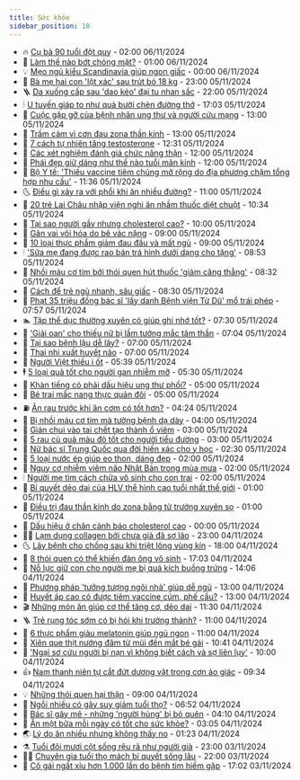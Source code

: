 ```yaml
---
title: Sức khỏe
sidebar_position: 10
---
```


<!-- vnexpress-suc-khoe:START -->
- 🔥 [Cụ bà 90 tuổi đột quỵ](https://vnexpress.net/cu-ba-90-tuoi-dot-quy-4812586.html) - 02:00 06/11/2024
- 🥰 [Làm thế nào bớt chóng mặt?](https://vnexpress.net/lam-the-nao-bot-chong-mat-4812585.html) - 01:00 06/11/2024
- 💡 [Mẹo ngủ kiểu Scandinavia giúp ngon giấc](https://vnexpress.net/meo-ngu-kieu-scandinavia-giup-ngon-giac-4812344.html) - 00:00 06/11/2024
- 🤗 [Bà mẹ hai con &#39;lột xác&#39; sau trút bỏ 18 kg](https://vnexpress.net/ba-me-hai-con-lot-xac-sau-trut-bo-18-kg-4811358.html) - 23:00 05/11/2024
- 🪜 [Da xuống cấp sau &#39;dao kéo&#39; đại tu nhan sắc](https://vnexpress.net/da-xuong-cap-sau-dao-keo-dai-tu-nhan-sac-4811546.html) - 22:00 05/11/2024
- 🕯 [U tuyến giáp to như quả bưởi chèn đường thở](https://vnexpress.net/u-tuyen-giap-to-nhu-qua-buoi-chen-duong-tho-4812080.html) - 17:03 05/11/2024
- 🤭 [Cuộc gặp gỡ của bệnh nhân ung thư và người cứu mạng](https://vnexpress.net/cuoc-gap-go-cua-benh-nhan-ung-thu-va-nguoi-cuu-mang-4812290.html) - 13:00 05/11/2024
- 👀 [Trầm cảm vì cơn đau zona thần kinh](https://vnexpress.net/tram-cam-vi-con-dau-zona-than-kinh-4812531.html) - 13:00 05/11/2024
- 🌋 [7 cách tự nhiên tăng testosterone](https://vnexpress.net/7-cach-tu-nhien-tang-testosterone-4812338.html) - 12:31 05/11/2024
- 🫶 [Các xét nghiệm đánh giá chức năng thận](https://vnexpress.net/cac-xet-nghiem-danh-gia-chuc-nang-than-4812452.html) - 12:00 05/11/2024
- 🦆 [Phái đẹp giữ dáng như thế nào tuổi mãn kinh](https://vnexpress.net/phai-dep-giu-dang-nhu-the-nao-tuoi-man-kinh-4812270.html) - 12:00 05/11/2024
- 🚀 [Bộ Y tế: &#39;Thiếu vaccine tiêm chủng mở rộng do địa phương chậm tổng hợp nhu cầu&#39;](https://vnexpress.net/bo-y-te-thieu-vaccine-tiem-chung-mo-rong-do-dia-phuong-cham-tong-hop-nhu-cau-4812526.html) - 11:36 05/11/2024
- 🌜 [Điều gì xảy ra với phổi khi ăn nhiều đường?](https://vnexpress.net/dieu-gi-xay-ra-voi-phoi-khi-an-nhieu-duong-4812400.html) - 11:00 05/11/2024
- 🧰 [20 trẻ Lai Châu nhập viện nghi ăn nhầm thuốc diệt chuột](https://vnexpress.net/20-tre-lai-chau-nhap-vien-nghi-an-nham-thuoc-diet-chuot-4812481.html) - 10:34 05/11/2024
- 💫 [Tại sao người gầy nhưng cholesterol cao?](https://vnexpress.net/tai-sao-nguoi-gay-nhung-cholesterol-cao-4812253.html) - 10:00 05/11/2024
- 🌝 [Gân vai vôi hóa do bê vác nặng](https://vnexpress.net/gan-vai-voi-hoa-do-be-vac-nang-4812446.html) - 09:00 05/11/2024
- 🗽 [10 loại thực phẩm giảm đau đầu và mất ngủ](https://vnexpress.net/10-loai-thuc-pham-giam-dau-dau-va-mat-ngu-4812391.html) - 09:00 05/11/2024
- 🕯 [&#39;Sữa mẹ đang được rao bán trá hình dưới dạng cho tặng&#39;](https://vnexpress.net/sua-me-dang-duoc-rao-ban-tra-hinh-duoi-dang-cho-tang-4812406.html) - 08:53 05/11/2024
- 🦅 [Nhồi máu cơ tim bởi thói quen hút thuốc &#39;giảm căng thẳng&#39;](https://vnexpress.net/nhoi-mau-co-tim-boi-thoi-quen-hut-thuoc-giam-cang-thang-4812409.html) - 08:32 05/11/2024
- 🦆 [Cách để trẻ ngủ nhanh, sâu giấc](https://vnexpress.net/cach-de-tre-ngu-nhanh-sau-giac-4811886.html) - 08:30 05/11/2024
- 🎊 [Phạt 35 triệu đồng bác sĩ &#39;lấy danh Bệnh viện Từ Dũ&#39; mổ trái phép](https://vnexpress.net/phat-35-trieu-dong-bac-si-lay-danh-benh-vien-tu-du-mo-trai-phep-4812382.html) - 07:57 05/11/2024
- 🏊 [Tập thể dục thường xuyên có giúp ghi nhớ tốt?](https://vnexpress.net/tap-the-duc-thuong-xuyen-co-giup-ghi-nho-tot-4812301.html) - 07:30 05/11/2024
- 📝 [&#39;Giải oan&#39; cho thiếu nữ bị lầm tưởng mắc tâm thần](https://vnexpress.net/giai-oan-cho-thieu-nu-bi-lam-tuong-mac-tam-than-4812367.html) - 07:04 05/11/2024
- 💯 [Tại sao bệnh lậu dễ lây?](https://vnexpress.net/tai-sao-benh-lau-de-lay-4812303.html) - 07:00 05/11/2024
- 🌊 [Thai nhi xuất huyết não](https://vnexpress.net/thai-nhi-xuat-huyet-nao-4812188.html) - 07:00 05/11/2024
- 🚀 [Người Việt thiếu i ốt](https://vnexpress.net/nguoi-viet-thieu-i-ot-4812358.html) - 05:39 05/11/2024
- 🕴 [5 loại quả tốt cho người gan nhiễm mỡ](https://vnexpress.net/5-loai-qua-tot-cho-nguoi-gan-nhiem-mo-4812323.html) - 05:30 05/11/2024
- 🗽 [Khàn tiếng có phải dấu hiệu ung thư phổi?](https://vnexpress.net/khan-tieng-co-phai-dau-hieu-ung-thu-phoi-4812191.html) - 05:00 05/11/2024
- 🎡 [Bé trai mắc nang thực quản đôi](https://vnexpress.net/be-trai-mac-nang-thuc-quan-doi-4812182.html) - 05:00 05/11/2024
- ⛽️ [Ăn rau trước khi ăn cơm có tốt hơn?](https://vnexpress.net/an-rau-truoc-khi-an-com-co-tot-hon-4812215.html) - 04:24 05/11/2024
- 🦆 [Bị nhồi máu cơ tim mà tưởng bệnh dạ dày](https://vnexpress.net/bi-nhoi-mau-co-tim-ma-tuong-benh-da-day-4812178.html) - 04:00 05/11/2024
- 🤩 [Gián chui vào tai chết tạo thành ổ viêm](https://vnexpress.net/gian-chui-vao-tai-chet-tao-thanh-o-viem-4812195.html) - 03:00 05/11/2024
- 🦒 [5 rau củ quả màu đỏ tốt cho người tiểu đường](https://vnexpress.net/5-rau-cu-qua-mau-do-tot-cho-nguoi-tieu-duong-4812163.html) - 03:00 05/11/2024
- 💫 [Nữ bác sĩ Trung Quốc qua đời hiến xác cho y học](https://vnexpress.net/tam-nguyen-hien-xac-cho-y-hoc-cua-bac-si-trung-quoc-4812082.html) - 02:30 05/11/2024
- 🐘 [5 loại nước ép giúp eo thon, dáng đẹp](https://vnexpress.net/5-loai-nuoc-ep-giup-eo-thon-dang-dep-4812148.html) - 02:00 05/11/2024
- 🚀 [Nguy cơ nhiễm viêm não Nhật Bản trong mùa mưa](https://vnexpress.net/nguy-co-nhiem-viem-nao-nhat-ban-trong-mua-mua-4812066.html) - 02:00 05/11/2024
- 🕯 [Người mẹ tìm cách chữa vô sinh cho con trai](https://vnexpress.net/nguoi-me-tim-cach-chua-vo-sinh-cho-con-trai-4811920.html) - 02:00 05/11/2024
- 🦏 [Bí quyết dẻo dai của HLV thể hình cao tuổi nhất thế giới](https://vnexpress.net/bi-quyet-deo-dai-cua-hlv-the-hinh-cao-tuoi-nhat-the-gioi-4812010.html) - 01:00 05/11/2024
- 🦄 [Điều trị đau thần kinh do zona bằng từ trường xuyên sọ](https://vnexpress.net/dieu-tri-dau-than-kinh-do-zona-bang-tu-truong-xuyen-so-4812139.html) - 01:00 05/11/2024
- 🦒 [Dấu hiệu ở chân cảnh báo cholesterol cao](https://vnexpress.net/dau-hieu-o-chan-canh-bao-cholesterol-cao-4812072.html) - 00:00 05/11/2024
- 👨‍🏫 [Lạm dụng collagen bởi chưa già đã sợ lão](https://vnexpress.net/bo-sung-collagen-vo-toi-va-o-tuoi-doi-muoi-4810416.html) - 23:00 04/11/2024
- 🌜 [Lây bệnh cho chồng sau khi triệt lông vùng kín](https://vnexpress.net/lay-benh-cho-chong-sau-khi-triet-long-vung-kin-4811782.html) - 18:00 04/11/2024
- 🚀 [8 thói quen có thể khiến đàn ông vô sinh](https://vnexpress.net/8-thoi-quen-co-the-khien-dan-ong-vo-sinh-4811733.html) - 17:03 04/11/2024
- 💃 [Nỗ lực giữ con cho người mẹ bị quá kích buồng trứng](https://vnexpress.net/no-luc-giu-con-cho-nguoi-me-bi-qua-kich-buong-trung-4812065.html) - 14:06 04/11/2024
- 💯 [Phương pháp &#39;tưởng tượng ngôi nhà&#39; giúp dễ ngủ](https://vnexpress.net/phuong-phap-tuong-tuong-ngoi-nha-giup-de-ngu-4812057.html) - 13:00 04/11/2024
- 🤔 [Huyết áp cao có được tiêm vaccine cúm, phế cầu?](https://vnexpress.net/huyet-ap-cao-co-duoc-tiem-vaccine-cum-phe-cau-4812079.html) - 13:00 04/11/2024
- 🎬 [Những món ăn giúp cơ thể tăng cơ, dẻo dai](https://vnexpress.net/nhung-mon-an-giup-co-the-tang-co-deo-dai-4811848.html) - 11:30 04/11/2024
- 🪜 [Trẻ rụng tóc sớm có bị hói khi trưởng thành?](https://vnexpress.net/tre-rung-toc-som-co-bi-hoi-khi-truong-thanh-4811982.html) - 11:00 04/11/2024
- 🦣 [6 thực phẩm giàu melatonin giúp ngủ ngon](https://vnexpress.net/6-thuc-pham-giau-melatonin-giup-ngu-ngon-4811895.html) - 11:00 04/11/2024
- 🧐 [Xiên que thịt nướng đâm từ mũi đến mắt bé gái](https://vnexpress.net/xien-que-thit-nuong-dam-tu-mui-den-mat-be-gai-4812053.html) - 10:41 04/11/2024
- 🤡 [&#39;Ngại sơ cứu người bị nạn vì không biết cách và sợ liên lụy&#39;](https://vnexpress.net/ngai-so-cuu-nguoi-bi-nan-vi-khong-biet-cach-va-so-lien-luy-4811783.html) - 10:00 04/11/2024
- 👍 [Nam thanh niên tự cắt đứt dương vật trong cơn ảo giác](https://vnexpress.net/nam-thanh-nien-tu-cat-dut-duong-vat-trong-con-ao-giac-4811736.html) - 09:34 04/11/2024
- 💡 [Những thói quen hại thận](https://vnexpress.net/nhung-thoi-quen-hai-than-4811944.html) - 09:00 04/11/2024
- 💯 [Ngồi nhiều có gây suy giảm tuổi thọ?](https://vnexpress.net/ngoi-nhieu-co-gay-suy-giam-tuoi-tho-4811770.html) - 06:52 04/11/2024
- 🧠 [Bác sĩ gây mê - những &#39;người hùng&#39; bị bỏ quên](https://vnexpress.net/bac-si-gay-me-nhung-nguoi-hung-bi-bo-quen-4811839.html) - 04:10 04/11/2024
- 🎡 [Ăn một bữa mỗi ngày có tốt cho sức khỏe?](https://vnexpress.net/an-mot-bua-moi-ngay-co-tot-cho-suc-khoe-4811738.html) - 03:05 04/11/2024
- 🌏 [Lý do ăn nhiều nhưng không thấy no](https://vnexpress.net/ly-do-an-nhieu-nhung-khong-thay-no-4811485.html) - 01:23 04/11/2024
- ⚗️ [Tuổi đôi mươi cột sống rệu rã như người già](https://vnexpress.net/tuoi-doi-muoi-cot-song-reu-ra-nhu-nguoi-gia-4811545.html) - 23:00 03/11/2024
- 👨‍🏫 [Chuyên gia tuổi thọ mách bí quyết sống lâu](https://vnexpress.net/chuyen-gia-tuoi-tho-mach-bi-quyet-song-lau-4811624.html) - 22:00 03/11/2024
- 🤖 [Cô gái ngất xỉu hơn 1.000 lần do bệnh tim hiếm gặp](https://vnexpress.net/co-gai-ngat-xiu-hon-1-000-lan-do-benh-tim-hiem-gap-4811619.html) - 17:02 03/11/2024<!-- vnexpress-suc-khoe:END -->
